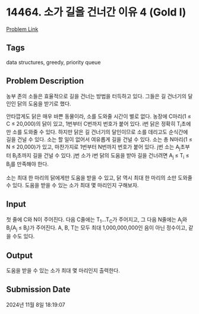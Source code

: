 # 14464. 소가 길을 건너간 이유 4 (Gold I) 

[Problem Link](https://www.acmicpc.net/problem/14464) 

## Tags

data structures, greedy, priority queue

## Problem Description

<p>농부 존의 소들은 효율적으로 길을 건너는 방법을 터득하고 있다. 그들은 길 건너기의 달인인 닭의 도움을 받기로 했다.</p>

<p>안타깝게도 닭은 매우 바쁜 동물이라, 소를 도와줄 시간이 별로 없다. 농장에 C마리(1 ≤ C ≤ 20,000)의 닭이 있고, 1번부터 C번까지 번호가 붙어 있다. i번 닭은 정확히 T<sub>i</sub>초에만 소를 도와줄 수 있다. 하지만 닭은 길 건너기의 달인이므로 소를 데리고도 순식간에 길을 건널 수 있다. 소는 할 일이 없어서 여유롭게 길을 건널 수 있다. 소는 총 N마리(1 ≤ N ≤ 20,000)가 있고, 마찬가지로 1번부터 N번까지 번호가 붙어 있다. j번 소는 A<sub>j</sub>초부터 B<sub>j</sub>초까지 길을 건널 수 있다. j번 소가 i번 닭의 도움을 받아 길을 건너려면  A<sub>j </sub>≤ T<sub>i</sub> ≤ B<sub>j</sub>를 만족해야 한다.</p>

<p>소는 최대 한 마리의 닭에게만 도움을 받을 수 있고, 닭 역시 최대 한 마리의 소만 도와줄 수 있다. 도움을 받을 수 있는 소가 최대 몇 마리인지 구해보자.</p>

## Input

 <p>첫 줄에 C와 N이 주어진다. 다음 C줄에는 T<sub>1</sub>…T<sub>C</sub>가 주어지고, 그 다음 N줄에는 A<sub>j</sub>와 B<sub>j</sub>(A<sub>j </sub>≤ B<sub>j</sub>)가 주어진다. A, B, T는 모두 최대 1,000,000,000인 음이 아닌 정수이고, 같을 수도 있다.</p>

## Output

 <p>도움을 받을 수 있는 소가 최대 몇 마리인지 출력한다.</p>

## Submission Date

2024년 11월 8일 18:19:07

